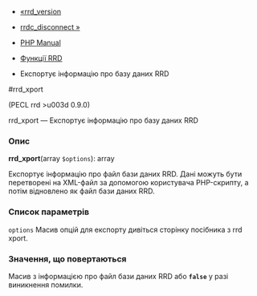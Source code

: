 - [«rrd_version](function.rrd-version.md)
- [rrdc_disconnect »](function.rrdc-disconnect.md)

- [PHP Manual](index.md)
- [Функції RRD](ref.rrd.md)
- Експортує інформацію про базу даних RRD

#rrd_xport

(PECL rrd \>u003d 0.9.0)

rrd_xport — Експортує інформацію про базу даних RRD

### Опис

**rrd_xport**(array `$options`): array

Експортує інформацію про файл бази даних RRD. Дані можуть бути
перетворені на XML-файл за допомогою користувача PHP-скрипту, а
потім відновлено як файл бази даних RRD.

### Список параметрів

`options`
Масив опцій для експорту дивіться сторінку посібника з rrd xport.

### Значення, що повертаються

Масив з інформацією про файл бази даних RRD або **`false`** у разі
виникнення помилки.
